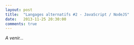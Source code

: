 ```yaml
---
layout: post
title:  "Langages alternatifs #2 - JavaScript / NodeJS"
date:   2013-11-25 20:30:00
comments: true
---
```


*A venir...*

